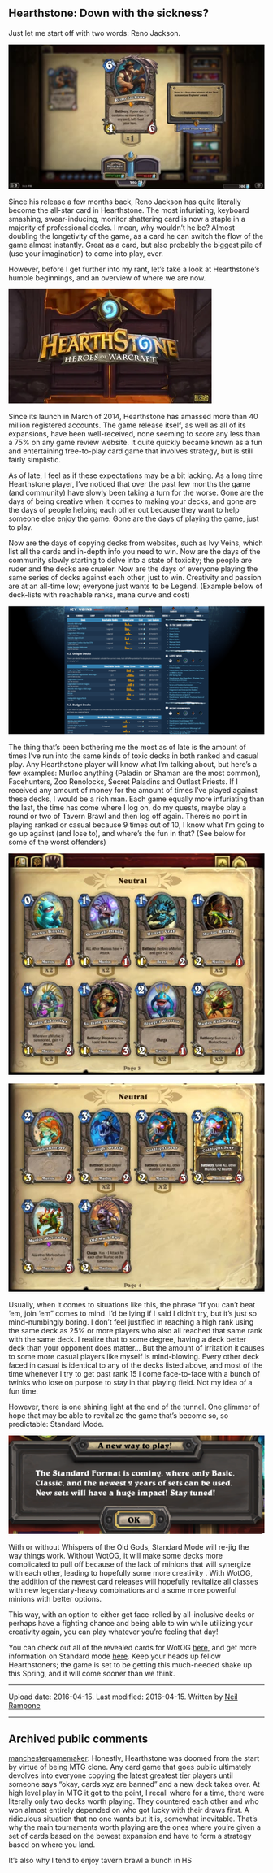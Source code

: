 ## Hearthstone: Down with the sickness?

Just let me start off with two words: Reno Jackson.

![image1](src\articleArchive\authorNeilRampone\2016-04-15_HearthstoneDownWithTheSickness\image1.jpg)

Since his release a few months back, Reno Jackson has quite literally become the all-star card in Hearthstone. The most infuriating, keyboard smashing, swear-inducing, monitor shattering card is now a staple in a majority of professional decks. I mean, why wouldn’t he be? Almost doubling the longetivity of the game, as a card he can switch the flow of the game almost instantly. Great as a card, but also probably the biggest pile of (use your imagination) to come into play, ever.

However, before I get further into my rant, let’s take a look at Hearthstone’s humble beginnings, and an overview of where we are now.

![image2](src\articleArchive\authorNeilRampone\2016-04-15_HearthstoneDownWithTheSickness\image2.webp)

Since its launch in March of 2014, Hearthstone has amassed more than 40 million registered accounts. The game release itself, as well as all of its expansions, have been well-received, none seeming to score any less than a 75% on any game review website. It quite quickly became known as a fun and entertaining free-to-play card game that involves strategy, but is still fairly simplistic.

As of late, I feel as if these expectations may be a bit lacking. As a long time Hearthstone player, I’ve noticed that over the past few months the game (and community) have slowly been taking a turn for the worse. Gone are the days of being creative when it comes to making your decks, and gone are the days of people helping each other out because they want to help someone else enjoy the game. Gone are the days of playing the game, just to play.

Now are the days of copying decks from websites, such as Ivy Veins, which list all the cards and in-depth info you need to win. Now are the days of the community slowly starting to delve into a state of toxicity; the people are ruder and the decks are crueler. Now are the days of everyone playing the same series of decks against each other, just to win. Creativity and passion are at an all-time low; everyone just wants to be Legend. (Example below of deck-lists with reachable ranks, mana curve and cost)

![image3](src\articleArchive\authorNeilRampone\2016-04-15_HearthstoneDownWithTheSickness\image3.png)

The thing that’s been bothering me the most as of late is the amount of times I’ve run into the same kinds of toxic decks in both ranked and casual play. Any Hearthstone player will know what I’m talking about, but here’s a few examples: Murloc anything (Paladin or Shaman are the most common), Facehunters, Zoo Renolocks, Secret Paladins and Outlast Priests. If I received any amount of money for the amount of times I’ve played against these decks, I would be a rich man. Each game equally more infuriating than the last, the time has come where I log on, do my quests, maybe play a round or two of Tavern Brawl and then log off again. There’s no point in playing ranked or casual because 9 times out of 10, I know what I’m going to go up against (and lose to), and where’s the fun in that? (See below for some of the worst offenders)

![image4](src\articleArchive\authorNeilRampone\2016-04-15_HearthstoneDownWithTheSickness\image4.jpg)

![image5](src\articleArchive\authorNeilRampone\2016-04-15_HearthstoneDownWithTheSickness\image5.jpg)

Usually, when it comes to situations like this, the phrase “If you can’t beat ‘em, join ‘em” comes to mind. I’d be lying if I said I didn’t try, but it’s just so mind-numbingly boring. I don’t feel justified in reaching a high rank using the same deck as 25% or more players who also all reached that same rank with the same deck. I realize that to some degree, having a deck better deck than your opponent does matter… But the amount of irritation it causes to some more casual players like myself is mind-blowing. Every other deck faced in casual is identical to any of the decks listed above, and most of the time whenever I try to get past rank 15 I come face-to-face with a bunch of twinks who lose on purpose to stay in that playing field. Not my idea of a fun time.

However, there is one shining light at the end of the tunnel. One glimmer of hope that may be able to revitalize the game that’s become so, so predictable: Standard Mode.

![image6](src\articleArchive\authorNeilRampone\2016-04-15_HearthstoneDownWithTheSickness\image6.png)

With or without Whispers of the Old Gods, Standard Mode will re-jig the way things work. Without WotOG, it will make some decks more complicated to pull off because of the lack of minions that will synergize with each other, leading to hopefully some more creativity . With WotOG, the addition of the newest card releases will hopefully revitalize all classes with new legendary-heavy combinations and a some more powerful minions with better options.

This way, with an option to either get face-rolled by all-inclusive decks or perhaps have a fighting chance and being able to win while utilizing your creativity again, you can play whatever you’re feeling that day!

You can check out all of the revealed cards for WotOG [here](https://www.facebook.com/media/set/?set=a.1068859113156856.1073741885.498467596862680&type=3), and get more information on Standard mode [here](https://playhearthstone.com/en-us/blog/19995505/a-new-way-to-play-2-2-2016). Keep your heads up fellow Hearthstoners; the game is set to be getting this much-needed shake up this Spring, and it will come sooner than we think.

---

Upload date: 2016-04-15. Last modified: 2016-04-15. Written by [Neil Rampone](https://twitter.com/BaphometGMG)

---

## Archived public comments

[manchestergamemaker](https://manchestergamemaker.tumblr.com/): Honestly, Hearthstone was doomed from the start by virtue of being MTG clone. Any card game that goes public ultimately devolves into everyone copying the latest greatest tier players until someone says “okay, cards xyz are banned” and a new deck takes over. At high level play in MTG it got to the point, I recall where for a time, there were literally only two decks worth playing. They countered each other and who won almost entirely depended on who got lucky with their draws first. A ridiculous situation that no one wants but it is, somewhat inevitable. That’s why the main tournaments worth playing are the ones where you’re given a set of cards based on the bewest expansion and have to form a strategy based on where you land.

It’s also why I tend to enjoy tavern brawl a bunch in HS

